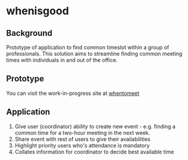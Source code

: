 # whenisgood

## Background

Prototype of application to find common timeslot within a group of professionals. This solution aims to streamline finding common meeting times with individuals in and out of the office. <br />

## Prototype

You can visit the work-in-progress site at [whentomeet](https://digitalbuiltenvironment.github.io/whenisgood/)

## Application

1. Give user (coordinator) ability to create new event - e.g. finding a common time for a two-hour meeting in the next week.
2. Share event with rest of users to give their availabilities
3. Highlight priority users who's attendance is mandatory
4. Collates information for coordinator to decide best available time
